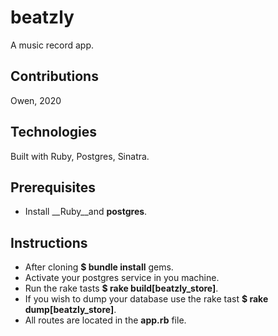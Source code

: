 # beatzly
A music record app.
## Contributions
Owen, 2020
## Technologies
Built with Ruby, Postgres, Sinatra.
## Prerequisites
* Install __Ruby__and __postgres__.
## Instructions
* After cloning __$ bundle install__ gems.
* Activate your postgres service in you machine.
* Run the rake tasts __$ rake build[beatzly_store]__.
* If you wish to dump your database use the rake tast __$ rake dump[beatzly_store]__.
* All routes are located in the **app.rb** file.